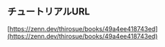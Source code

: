 ## チュートリアルURL
[https://zenn.dev/thirosue/books/49a4ee418743ed](https://zenn.dev/thirosue/books/49a4ee418743ed)